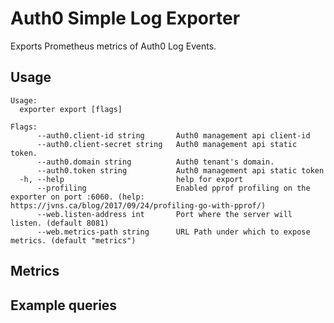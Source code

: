 # Auth0 Simple Log Exporter

Exports Prometheus metrics of Auth0 Log Events.

## Usage

```
Usage:
  exporter export [flags]

Flags:
      --auth0.client-id string       Auth0 management api client-id
      --auth0.client-secret string   Auth0 management api static token.
      --auth0.domain string          Auth0 tenant's domain.
      --auth0.token string           Auth0 management api static token
  -h, --help                         help for export
      --profiling                    Enabled pprof profiling on the exporter on port :6060. (help: https://jvns.ca/blog/2017/09/24/profiling-go-with-pprof/)
      --web.listen-address int       Port where the server will listen. (default 8081)
      --web.metrics-path string      URL Path under which to expose metrics. (default "metrics")
```

## Metrics


## Example queries

